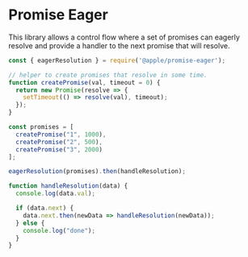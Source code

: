 # Promise Eager

This library allows a control flow where a set of promises
can eagerly resolve and provide a handler to the next promise that
will resolve.

```js
const { eagerResolution } = require('@apple/promise-eager');

// helper to create promises that resolve in some time.
function createPromise(val, timeout = 0) {
  return new Promise(resolve => {
    setTimeout(() => resolve(val), timeout);
  });
}

const promises = [
  createPromise("1", 1000),
  createPromise("2", 500),
  createPromise("3", 2000)
];

eagerResolution(promises).then(handleResolution);

function handleResolution(data) {
  console.log(data.val);

  if (data.next) {
    data.next.then(newData => handleResolution(newData));
  } else {
    console.log("done");
  }
}
```
